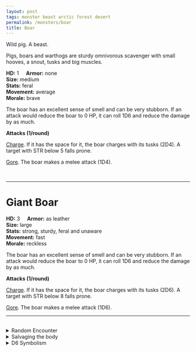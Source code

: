 ```yaml
---
layout: post
tags: monster beast arctic forest desert
permalink: /monsters/boar
title: Boar
---
```


Wild pig. A beast.

Pigs, boars and warthogs are sturdy omnivorous scavenger with small hooves, a snout, tusks and big muscles.

**HD:** 1  &nbsp; &nbsp;  **Armor:** none <br>
**Size:** medium <br>
**Stats:** feral<br>
**Movement:** average <br>
**Morale:** brave <br>

The boar has an excellent sense of smell and can be very stubborn. If an attack would reduce the boar to 0 HP, it can roll 1D6 and reduce the damage by as much.

**Attacks (1/round)**

<ins>Charge</ins>. If it has the space for it, the boar charges with its tusks (2D4). A target with STR below 5 falls prone.

<ins>Gore</ins>. The boar makes a melee attack (1D4).

<br>

---

# Giant Boar

**HD:** 3  &nbsp; &nbsp;  **Armor:** as leather <br>
**Size:** large <br>
**Stats:** strong, sturdy, feral and unaware<br>
**Movement:** fast <br>
**Morale:** reckless <br>

The boar has an excellent sense of smell and can be very stubborn. If an attack would reduce the boar to 0 HP, it can roll 1D6 and reduce the damage by as much.

**Attacks (1/round)**

<ins>Charge</ins>. If it has the space for it, the boar charges with its tusks (2D6). A target with STR below 8 falls prone.

<ins>Gore</ins>. The boar makes a melee attack (1D6).
<br>

---

<br> 

<details markdown="1">
<summary>Random Encounter</summary>

1. **Monster:** 1D6 boars or 1D4 giant boars. 2/6 chances that they are accompanied by 1D6 piglets.
1. **Lair:** A musky clearing, flattened by hooves. <br>	&nbsp; OR <br>	**Omen:** Sniffing and chewing noises.
1. **Spoor:** Overturned earth under a tree.
1. **Tracks:** Flattened vegetation.
1. **Trace:** Pig tracks. 
1. **Trace:** Upturned roots.

</details>

<details markdown="1">
<summary>Salvaging the body</summary>

Boar meat is delicious. Piglets can be domesticated to sniff things.
</details>

<details markdown="1">
<summary>D6 Symbolism</summary>

In local cultures, it is a symbol of ...

1. Stubbornness
1. Dirtiness
1. Abundance
1. Joy
1. Investigation
1. Sacred 
</details>

